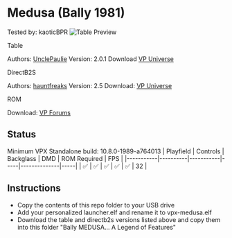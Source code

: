 # Medusa (Bally 1981)
Tested by: kaoticBPR
![Table Preview](https://vpuniverse.com/screenshots/monthly_2023_07/CaptureCabinetMedusa(Bally1981).png.a33fdcb4de301d45dd8fc098ce593e0f.png)

Table

Authors: [UnclePaulie](https://vpuniverse.com/profile/16685-unclepaulie/)
Version: 2.0.1
Download [VP Universe](https://vpuniverse.com/files/file/15137-medusa-bally-1981-w-vr-room/)


DirectB2S

Authors: [hauntfreaks](https://vpuniverse.com/profile/5216-hauntfreaks/)
Version: 2.5
Download: [VP Universe](https://vpuniverse.com/files/file/12171-medusa-bally-1981-prototype-authentic-lighting/)

ROM

Download: [VP Forums](https://www.vpforums.org/index.php?app=downloads&showfile=659)

## Status 

Minimum VPX Standalone build: 10.8.0-1989-a764013
| Playfield | Controls | Backglass | DMD | ROM Required | FPS | 
|-----------|----------|-----------|-----|--------------|-----|
| :white_check_mark: | :white_check_mark: | :white_check_mark: | :white_check_mark: | :white_check_mark: | 32 |

## Instructions

- Copy the contents of this repo folder to your USB drive
- Add your personalized launcher.elf and rename it to vpx-medusa.elf
- Download the table and directb2s versions listed above and copy them into this folder
"Bally MEDUSA... A Legend of Features"